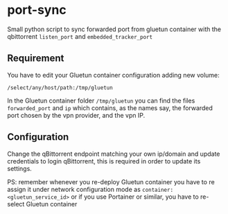# port-sync
Small python script to sync forwarded port from gluetun container with the qbittorrent `listen_port` and `embedded_tracker_port` 

## Requirement
You have to edit your Gluetun container configuration adding new volume:

`/select/any/host/path:/tmp/gluetun`

In the Gluetun container folder `/tmp/gluetun` you can find the files `forwarded_port` and `ip` which contains, as the names say, the forwarded port chosen by the vpn provider, and the vpn IP.

## Configuration
Change the qBittorrent endpoint matching your own ip/domain and update credentials to login qBittorrent, this is required in order to update its settings.

PS: remember whenever you re-deploy Gluetun container you have to re assign it under network configuration mode as `container:<gluetun_service_id>` or if you use Portainer or similar, you have to re-select Gluetun container
